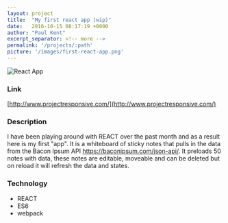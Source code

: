 ```yaml
---
layout: project
title:  "My first react app (wip)"
date:   2016-10-15 08:17:19 +0000
author: "Paul Kent"
excerpt_separator: <!-- more -->
permalink: '/projects/:path'
picture: '/images/first-react-app.png'
---
```

![React App]({{site.baseurl}}/images/first-react-app.png)

### Link
[http://www.projectresponsive.com/](http://www.projectresponsive.com/)

### Description
I have been playing around with REACT over the past month and as a result here is my first "app". It is a whiteboard of sticky notes that pulls in the data from the Bacon Ipsum API https://baconipsum.com/json-api/. It preloads 50 notes with data, these notes are editable, moveable and can be deleted but on reload it will refresh the data and states.

### Technology
* REACT
* ES6
* webpack
